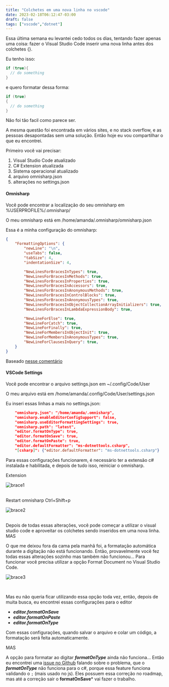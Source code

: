 ```yaml
---
title: "Colchetes em uma nova linha no vscode"
date: 2023-02-18T06:12:47-03:00
draft: false
tags: ["vscode","dotnet"]
---
```


Essa última semana eu levantei cedo todos os dias, tentando fazer apenas uma coisa: fazer o Visual Studio Code inserir uma nova linha antes dos colchetes {}.

Eu tenho isso:

```csharp
if (true){
  // do something
}
```

e quero formatar dessa forma:

```csharp
if (true)
{
  // do something
}
```

Não foi tão facil como parece ser. 

A mesma questão foi encontrada em vários sites, e no stack overflow, e as pessoas desapontadas sem uma solução. Então hoje eu vou compartilhar o que eu encontrei.


Primeiro você vai precisar:
1. Visual Studio Code atualizado
2. C# Extension atualizada
3. Sistema operacional atualizado
4. arquivo omnisharp.json
5. alterações no settings.json

#### Omnisharp

Você pode encontrar a localização do seu omnisharp em %USERPROFILE%/.omnisharp/

O meu omnisharp está em /home/amanda/.omnisharp/omnisharp.json

Essa é a minha configuração do omnisharp:

```json
{
    "FormattingOptions": {
        "newLine": "\n",
        "useTabs": false,
        "tabSize": 4,
        "indentationSize": 4,

        "NewLinesForBracesInTypes": true,
        "NewLinesForBracesInMethods": true,
        "NewLinesForBracesInProperties": true,
        "NewLinesForBracesInAccessors": true,
        "NewLinesForBracesInAnonymousMethods": true,
        "NewLinesForBracesInControlBlocks": true,
        "NewLinesForBracesInAnonymousTypes": true,
        "NewLinesForBracesInObjectCollectionArrayInitializers": true,
        "NewLinesForBracesInLambdaExpressionBody": true,

        "NewLineForElse": true,
        "NewLineForCatch": true,
        "NewLineForFinally": true,
        "NewLineForMembersInObjectInit": true,
        "NewLineForMembersInAnonymousTypes": true,
        "NewLineForClausesInQuery": true,
    }
}
```
Baseado [nesse comentário](https://github.com/OmniSharp/omnisharp-vscode/issues/1506#issuecomment-303390666)

#### VSCode Settings	

Você pode encontrar o arquivo settings.json em ~/.config/Code/User

O meu arquivo está em /home/amanda/.config/Code/User/settings.json

Eu inseri essas linhas a mais no settings.json:

```json
    "omnisharp.json": "/home/amanda/.omnisharp",
    "omnisharp.enableEditorConfigSupport": false,
    "omnisharp.useEditorFormattingSettings": true,
    "omnisharp.path": "latest",
    "editor.formatOnType": true,
    "editor.formatOnSave": true,
    "editor.formatOnPaste": true,
    "editor.defaultFormatter": "ms-dotnettools.csharp",
    "[csharp]": {"editor.defaultFormatter": "ms-dotnettools.csharp"}
```

Para essas configurações funcionarem, é necessário ter a extensão c# instalada e habilitada, e depois de tudo isso, reiniciar o omnisharp.


Extension

![brace1](/img/brace1.png)

</br>
Restart omnisharp
Ctrl+Shift+p

![brace2](/img/brace2.png)

</br>
Depois de todas essas alterações, você pode começar a utilizar o visual studio code e aproveitar os colchetes sendo inseridos em uma nova linha. MAS

O que me deixou fora da cama pela manhã foi, a formatação automática durante a digitação não está funcionando. Então, provavelmente você fez todas essas alterações sozinho mas também não funcionou... Para funcionar você precisa utilizar a opção Format Document no Visual Studio Code.

![brace3](/img/brace3.png)

</br>

Mas eu não queria ficar utilizando essa opção toda vez, então, depois de muita busca, eu encontrei essas configurações para o editor
- ***editor.formatOnSave***
- ***editor.formatOnPaste***
- ***editor.formatOnType***

Com essas configurações, quando salvar o arquivo e colar um código, a formatação será feita automaticamente.

MAS

A opção para formatar ao digitar ***formatOnType*** ainda não funciona... Então eu encontrei uma [issue no Github](https://github.com/microsoft/vscode-cpptools/issues/1419) falando sobre o problema, que o ***formatOnType*** não funciona para o c#, porque essa feature funciona validando o `;` (mais usado no js). Eles possuem essa correção no roadmap, mas até a correção sair o **formatOnSave*** vai fazer o trabalho.

